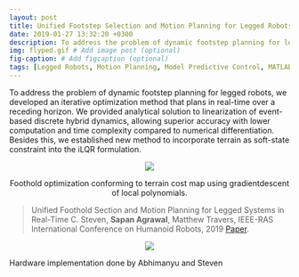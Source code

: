 ```yaml
---
layout: post
title: Unified Footstep Selection and Motion Planning for Legged Robots 
date: 2019-01-27 13:32:20 +0300
description: To address the problem of dynamic footstep planning for legged robots, we developed an iterative optimization method that plans in real-time over a receding horizon.  # Add post description (optional)
img: flyped.gif # Add image post (optional)
fig-caption: # Add figcaption (optional)
tags: [Legged Robots, Motion Planning, Model Predictive Control, MATLAB]
---
```

To address the problem of dynamic footstep planning for legged robots, we developed an iterative optimization method that plans in real-time over a receding horizon. We provided analytical solution to linearization of event-based discrete hybrid dynamics, allowing superior accuracy with lower computation and time complexity compared to numerical differentiation. Besides this, we established new method to incorporate terrain as soft-state constraint into the iLQR formulation.

<p align="center">
    <img src="{{site.baseurl}}/assets/img/pic_walker_plot.png">
     <figcaption align="center"> Foothold optimization conforming to terrain cost map using gradientdescent of local polynomials. </figcaption>
</p>

>Unified Foothold Section and Motion Planning for Legged Systems in Real-Time C. Steven, **Sapan Agrawal**, Matthew Travers, IEEE-RAS International Conference on Humanoid Robots, 2019 [Paper](https://ghost.org/blog/markdown/). 

<p align="center">
    <img src="{{site.baseurl}}/assets/img/flyped.gif">
     <figcaption> Hardware implementation done by Abhimanyu and Steven    </figcaption>
</p>
